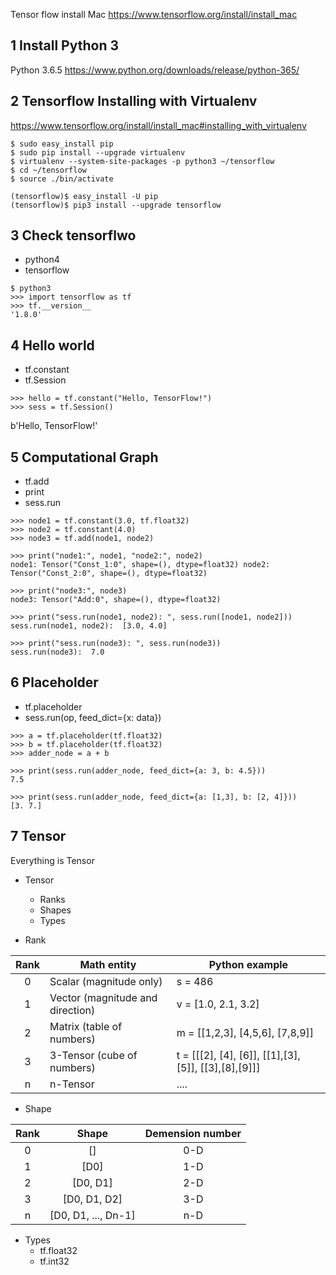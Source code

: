Tensor flow install Mac
https://www.tensorflow.org/install/install_mac

## 1 Install Python 3
Python 3.6.5 
https://www.python.org/downloads/release/python-365/

## 2 Tensorflow Installing with Virtualenv 
https://www.tensorflow.org/install/install_mac#installing_with_virtualenv

```
$ sudo easy_install pip
$ sudo pip install --upgrade virtualenv 
$ virtualenv --system-site-packages -p python3 ~/tensorflow
$ cd ~/tensorflow
$ source ./bin/activate

(tensorflow)$ easy_install -U pip
(tensorflow)$ pip3 install --upgrade tensorflow

```

## 3 Check tensorflwo 

- python4 
- tensorflow

```
$ python3 
>>> import tensorflow as tf 
>>> tf.__version__
'1.8.0'
```


## 4 Hello world 

- tf.constant
- tf.Session

```
>>> hello = tf.constant("Hello, TensorFlow!")
>>> sess = tf.Session()
```
b'Hello, TensorFlow!'

## 5 Computational Graph 

- tf.add
- print 
- sess.run

```
>>> node1 = tf.constant(3.0, tf.float32)
>>> node2 = tf.constant(4.0)
>>> node3 = tf.add(node1, node2)

>>> print("node1:", node1, "node2:", node2)
node1: Tensor("Const_1:0", shape=(), dtype=float32) node2: Tensor("Const_2:0", shape=(), dtype=float32)

>>> print("node3:", node3)
node3: Tensor("Add:0", shape=(), dtype=float32)

>>> print("sess.run(node1, node2): ", sess.run([node1, node2]))
sess.run(node1, node2):  [3.0, 4.0]

>>> print("sess.run(node3): ", sess.run(node3))
sess.run(node3):  7.0

```

## 6 Placeholder

- tf.placeholder
- sess.run(op, feed_dict={x: data})

```
>>> a = tf.placeholder(tf.float32)
>>> b = tf.placeholder(tf.float32)
>>> adder_node = a + b

>>> print(sess.run(adder_node, feed_dict={a: 3, b: 4.5}))
7.5

>>> print(sess.run(adder_node, feed_dict={a: [1,3], b: [2, 4]}))
[3. 7.]
```

## 7 Tensor

Everything is Tensor 

- Tensor
  - Ranks 
  - Shapes 
  - Types 
 
- Rank 

| Rank | Math entity           | Python example  |
| :--: |-------------------------------| -----|
| 0    | Scalar (magnitude only)         | s = 486 |
| 1    | Vector (magnitude and direction)| v = [1.0, 2.1, 3.2] |
| 2    | Matrix (table of numbers)       | m = [[1,2,3], [4,5,6], [7,8,9]] |
| 3    | 3-Tensor (cube of numbers)      | t = [[[2], [4], [6]], [[1],[3],[5]], [[3],[8],[9]]]  |
| n    | n-Tensor                        | .... |

- Shape

| Rank | Shape               | Demension number |
| :--: |:-------------------:| :----------------:|
| 0    | []                  | 0-D              |
| 1    | [D0]                | 1-D              |
| 2    | [D0, D1]            | 2-D              |
| 3    | [D0, D1, D2]        | 3-D              |
| n    | [D0, D1, ..., Dn-1] | n-D              |

- Types 
  - tf.float32
  - tf.int32


